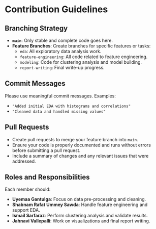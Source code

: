 # Contribution Guidelines

## Branching Strategy
- **`main`**: Only stable and complete code goes here.
- **Feature Branches**: Create branches for specific features or tasks:
  - `eda`: All exploratory data analysis work.
  - `feature-engineering`: All code related to feature engineering.
  - `modeling`: Code for clustering analysis and model building.
  - `report-writing`: Final write-up progress.

## Commit Messages
Please use meaningful commit messages. Examples:
- `"Added initial EDA with histograms and correlations"`
- `"Cleaned data and handled missing values"`

## Pull Requests
- Create pull requests to merge your feature branch into `main`.
- Ensure your code is properly documented and runs without errors before submitting a pull request.
- Include a summary of changes and any relevant issues that were addressed.

## Roles and Responsibilities
Each member should:
- **Uyemaa Gantulga**: Focus on data pre-processing and cleaning.
- **Shabnam Rafat Ummey Sawda**: Handle feature engineering and support EDA.
- **Ismail Sarfaraz**: Perform clustering analysis and validate results.
- **Jahnavi Vallepalli**: Work on visualizations and final report writing.
